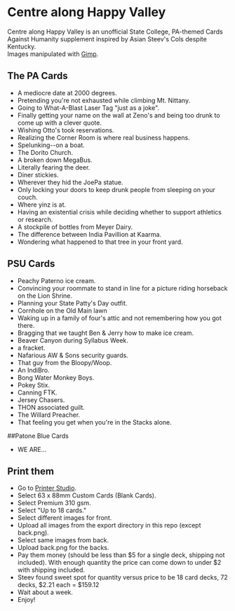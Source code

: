 # Centre along Happy Valley
Centre along Happy Valley is an unofficial State College, PA-themed Cards Against Humanity supplement inspired by Asian Steev's Cols despite Kentucky.  
Images manipulated with [Gimp](http://gimp.org).

## The PA Cards
- A mediocre date at 2000 degrees.
- Pretending you're not exhausted while climbing Mt. Nittany.
- Going to What-A-Blast Laser Tag "just as a joke".
- Finally getting your name on the wall at Zeno's and being too drunk to come up with a clever quote.
- Wishing Otto's took reservations.
- Realizing the Corner Room is where real business happens.
- Spelunking--on a boat.
- The Dorito Church.
- A broken down MegaBus. 
- Literally fearing the deer.
- Diner stickies.
- Wherever they hid the JoePa statue. 
- Only locking your doors to keep drunk people from sleeping on your couch. 
- Where yinz is at.
- Having an existential crisis while deciding whether to support athletics or research.
- A stockpile of bottles from Meyer Dairy.
- The difference between India Pavillion at Kaarma.
- Wondering what happened to that tree in your front yard.

## PSU Cards
- Peachy Paterno ice cream.
- Convincing your roommate to stand in line for a picture riding horseback on the Lion Shrine.
- Planning your State Patty's Day outfit.
- Cornhole on the Old Main lawn
- Waking up in a family of four's attic and not remembering how you got there.
- Bragging that we taught Ben & Jerry how to make ice cream.
- Beaver Canyon during Syllabus Week.
- a fracket.
- Nafarious AW & Sons security guards.
- That guy from the Bloopy/Woop.
- An IndiBro.
- Bong Water Monkey Boys. 
- Pokey Stix.
- Canning FTK.
- Jersey Chasers. 
- THON associated guilt.
- The Willard Preacher.
- That feeling you get when you're in the Stacks alone.

##Patone Blue Cards
- WE ARE...

## Print them
- Go to [Printer Studio](http://www.printerstudio.com/personalized/custom_playing_cards_blank_cards.html).
- Select 63 x 88mm Custom Cards (Blank Cards).
- Select Premium 310 gsm.
- Select "Up to 18 cards."
- Select different images for front.
- Upload all images from the export directory in this repo (except back.png).
- Select same images from back.
- Upload back.png for the backs.
- Pay them money (should be less than $5 for a single deck, shipping not included). With enough quantity the price can come down to under $2 with shipping included.
- Steev found sweet spot for quantity versus price to be 18 card decks, 72 decks, $2.21 each = $159.12
- Wait about a week.
- Enjoy!


